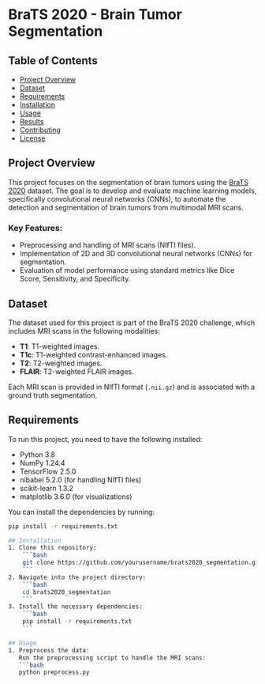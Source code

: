 # BraTS 2020 - Brain Tumor Segmentation

## Table of Contents
- [Project Overview](#project-overview)
- [Dataset](#dataset)
- [Requirements](#requirements)
- [Installation](#installation)
- [Usage](#usage)
- [Results](#results)
- [Contributing](#contributing)
- [License](#license)

## Project Overview
This project focuses on the segmentation of brain tumors using the [BraTS 2020](https://www.med.upenn.edu/cbica/brats2020/) dataset. The goal is to develop and evaluate machine learning models, specifically convolutional neural networks (CNNs), to automate the detection and segmentation of brain tumors from multimodal MRI scans.

### Key Features:
- Preprocessing and handling of MRI scans (NIfTI files).
- Implementation of 2D and 3D convolutional neural networks (CNNs) for segmentation.
- Evaluation of model performance using standard metrics like Dice Score, Sensitivity, and Specificity.

## Dataset
The dataset used for this project is part of the BraTS 2020 challenge, which includes MRI scans in the following modalities:
- **T1**: T1-weighted images.
- **T1c**: T1-weighted contrast-enhanced images.
- **T2**: T2-weighted images.
- **FLAIR**: T2-weighted FLAIR images.

Each MRI scan is provided in NIfTI format (`.nii.gz`) and is associated with a ground truth segmentation.

## Requirements
To run this project, you need to have the following installed:
- Python 3.8
- NumPy 1.24.4
- TensorFlow 2.5.0
- nibabel 5.2.0 (for handling NIfTI files)
- scikit-learn 1.3.2
- matplotlib 3.6.0 (for visualizations)

You can install the dependencies by running:
```bash
pip install -r requirements.txt

## Installation
1. Clone this repository:
    ```bash
    git clone https://github.com/yourusername/brats2020_segmentation.git
    ```
2. Navigate into the project directory:
    ```bash
    cd brats2020_segmentation
    ```
3. Install the necessary dependencies:
    ```bash
    pip install -r requirements.txt
    ```

## Usage
1. Preprocess the data:
   Run the preprocessing script to handle the MRI scans:
   ```bash
   python preprocess.py

